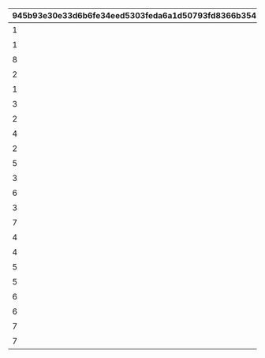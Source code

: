 |945b93e30e33d6b6fe34eed5303feda6a1d50793fd8366b35482cac26845c478|c3d6087e25a24a438aaf4cdbfffe491ea6977fbb1d8cf8c57010ac3205b1745e|41bd51cd9433e7111101de389dd114fb479e07df9d4c0bee4820571e9693e09b|4d3bc8c1474a1ff4cb3d88cb9f336498ccf1041e592ea5a766c1ad12b645773b|d8db7eacbb72fcba0b6221aade5c257c92b1a11790352a3b8307b59f6f816a2f|e2159e79dab9f85d8ff408d2d2a7a19ac894c1bb3d5b054061d6afab09cc1c9f|a3c31e5d54c65dd446b966c304c2cfc2d1ca07514d8a874b4b35ac14ec92241c|109baeaa54f68101e87f51bf6e2b741fa0a8d5a9aa65c2d82dca1efcc43d808a|f0f5a2cbfcee4895665f4bddcea932b4d4609811e102dbc588d17ff9740853b9|047ed965c33564fbe2d9b21022a24d0d4be8c183a76e2eadce5bb3fbdc18e2d5|a0016ec500def0c18c0378ddd080b4be92512f2a8b56e7606f1f31a46e9f901f|dff989fa5b5022efbef997ce2cbb7345f5214c082cff8b1d5113c5eb571c372d|a2a9a2842755f41538c89eed492dc32a0e2cf493557c4d27b6a8d39c091e563e|
| --- | --- | --- | --- | --- | --- | --- | --- | --- | --- | --- | --- | --- |
|1|0|1枚目の写真|1|10159115|2023/10/31 12:00:00|0|1015901|0|0|10130011|10130|0|
|1|0|1番目のメッセージ|2|0|2023/10/31 12:00:00|91002|0|8|20|10130012|10130|10130011|
|8|11001276|立派な冒険者めざして|3|0|2023/11/03 5:00:00|91002|0|8|20|10130013|10130|0|
|2|0|2枚目の写真|1|0|2023/11/01 5:00:00|0|0|0|0|10130021|10130|10130011|
|1|0|2番目のメッセージ|2|0|2023/10/31 12:00:00|91002|0|8|20|10130022|10130|10130011|
|3|0|3枚目の写真|1|0|2023/11/01 5:00:00|0|0|0|0|10130031|10130|10130021|
|2|0|3番目のメッセージ|2|0|2023/11/01 5:00:00|91002|0|8|20|10130032|10130|10130021|
|4|0|4枚目の写真|1|0|2023/11/02 5:00:00|0|0|0|0|10130041|10130|10130031|
|2|0|4番目のメッセージ|2|0|2023/11/01 5:00:00|91002|0|8|20|10130042|10130|10130021|
|5|0|5枚目の写真|1|0|2023/11/02 5:00:00|0|0|0|0|10130051|10130|10130041|
|3|0|5番目のメッセージ|2|0|2023/11/01 5:00:00|91002|0|8|20|10130052|10130|10130031|
|6|0|6枚目の写真|1|0|2023/11/03 5:00:00|0|0|0|0|10130061|10130|10130051|
|3|0|6番目のメッセージ|2|0|2023/11/01 5:00:00|91002|0|8|20|10130062|10130|10130031|
|7|0|7枚目の写真|1|0|2023/11/03 5:00:00|0|0|0|0|10130071|10130|10130061|
|4|0|7番目のメッセージ|2|0|2023/11/02 5:00:00|91002|0|8|20|10130072|10130|10130041|
|4|0|8番目のメッセージ|2|0|2023/11/02 5:00:00|91002|0|8|20|10130082|10130|10130041|
|5|0|9番目のメッセージ|2|0|2023/11/02 5:00:00|91002|0|8|20|10130092|10130|10130051|
|5|0|10番目のメッセージ|2|0|2023/11/02 5:00:00|91002|0|8|20|10130102|10130|10130051|
|6|0|11番目のメッセージ|2|0|2023/11/03 5:00:00|91002|0|8|20|10130112|10130|10130061|
|6|0|12番目のメッセージ|2|0|2023/11/03 5:00:00|91002|0|8|20|10130122|10130|10130061|
|7|0|13番目のメッセージ|2|0|2023/11/03 5:00:00|91002|0|8|20|10130132|10130|10130071|
|7|0|14番目のメッセージ|2|0|2023/11/03 5:00:00|91002|0|8|20|10130142|10130|10130071|